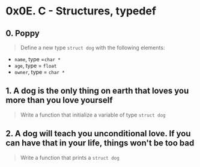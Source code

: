 # 0x0E. C - Structures, typedef

## 0. Poppy
> Define a new type `struct dog` with the following elements:
* `name`, type =`char *`
* `age`, type = `float`
* `owner`, type = `char *`

## 1. A dog is the only thing on earth that loves you more than you love yourself
> Write a function that initialize a variable of type `struct dog`

## 2. A dog will teach you unconditional love. If you can have that in your life, things won't be too bad
> Write a function that prints a `struct dog`
